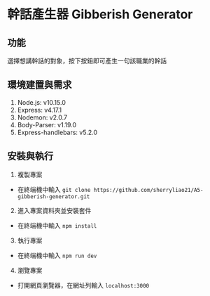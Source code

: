 # 幹話產生器 Gibberish Generator

## 功能
選擇想講幹話的對象，按下按鈕即可產生一句該職業的幹話

## 環境建置與需求
1. Node.js: v10.15.0
2. Express: v4.17.1
3. Nodemon: v2.0.7
4. Body-Parser: v1.19.0
5. Express-handlebars: v5.2.0

## 安裝與執行
1. 複製專案
  - 在終端機中輸入 ```git clone https://github.com/sherryliao21/A5-gibberish-generator.git```
2. 進入專案資料夾並安裝套件
  - 在終端機中輸入 ```npm install```
3. 執行專案
  - 在終端機中輸入 ```npm run dev```
4. 瀏覽專案
  - 打開網頁瀏覽器，在網址列輸入 ```localhost:3000```
